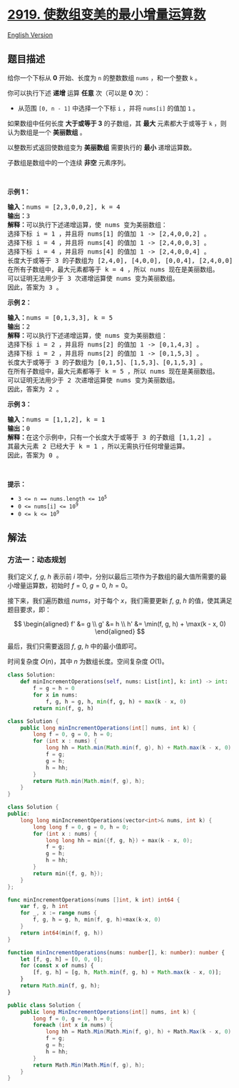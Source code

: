 # [2919. 使数组变美的最小增量运算数](https://leetcode.cn/problems/minimum-increment-operations-to-make-array-beautiful)

[English Version](/solution/2900-2999/2919.Minimum%20Increment%20Operations%20to%20Make%20Array%20Beautiful/README_EN.md)

<!-- tags:数组,动态规划 -->

<!-- difficulty:中等 -->

## 题目描述

<!-- 这里写题目描述 -->

<p>给你一个下标从 <strong>0</strong> 开始、长度为 <code>n</code> 的整数数组 <code>nums</code> ，和一个整数 <code>k</code> 。</p>

<p>你可以执行下述 <strong>递增</strong> 运算 <strong>任意</strong> 次（可以是 <strong>0</strong> 次）：</p>

<ul>
	<li>从范围&nbsp;<code>[0, n - 1]</code> 中选择一个下标 <code>i</code> ，并将 <code>nums[i]</code> 的值加 <code>1</code> 。</li>
</ul>

<p>如果数组中任何长度 <strong>大于或等于 3</strong> 的子数组，其 <strong>最大</strong> 元素都大于或等于 <code>k</code> ，则认为数组是一个 <strong>美丽数组</strong> 。</p>

<p>以整数形式返回使数组变为 <strong>美丽数组</strong> 需要执行的 <strong>最小</strong> 递增运算数。</p>

<p>子数组是数组中的一个连续 <strong>非空</strong> 元素序列。</p>

<p>&nbsp;</p>

<p><strong class="example">示例 1：</strong></p>

<pre>
<strong>输入：</strong>nums = [2,3,0,0,2], k = 4
<strong>输出：</strong>3
<strong>解释：</strong>可以执行下述递增运算，使 nums 变为美丽数组：
选择下标 i = 1 ，并且将 nums[1] 的值加 1 -&gt; [2,4,0,0,2] 。
选择下标 i = 4 ，并且将 nums[4] 的值加 1 -&gt; [2,4,0,0,3] 。
选择下标 i = 4 ，并且将 nums[4] 的值加 1 -&gt; [2,4,0,0,4] 。
长度大于或等于 3 的子数组为 [2,4,0], [4,0,0], [0,0,4], [2,4,0,0], [4,0,0,4], [2,4,0,0,4] 。
在所有子数组中，最大元素都等于 k = 4 ，所以 nums 现在是美丽数组。
可以证明无法用少于 3 次递增运算使 nums 变为美丽数组。
因此，答案为 3 。
</pre>

<p><strong class="example">示例 2：</strong></p>

<pre>
<strong>输入：</strong>nums = [0,1,3,3], k = 5
<strong>输出：</strong>2
<strong>解释：</strong>可以执行下述递增运算，使 nums 变为美丽数组：
选择下标 i = 2 ，并且将 nums[2] 的值加 1 -&gt; [0,1,4,3] 。
选择下标 i = 2 ，并且将 nums[2] 的值加 1 -&gt; [0,1,5,3] 。
长度大于或等于 3 的子数组为 [0,1,5]、[1,5,3]、[0,1,5,3] 。
在所有子数组中，最大元素都等于 k = 5 ，所以 nums 现在是美丽数组。
可以证明无法用少于 2 次递增运算使 nums 变为美丽数组。 
因此，答案为 2 。
</pre>

<p><strong class="example">示例 3：</strong></p>

<pre>
<strong>输入：</strong>nums = [1,1,2], k = 1
<strong>输出：</strong>0
<strong>解释：</strong>在这个示例中，只有一个长度大于或等于 3 的子数组 [1,1,2] 。
其最大元素 2 已经大于 k = 1 ，所以无需执行任何增量运算。
因此，答案为 0 。
</pre>

<p>&nbsp;</p>

<p><strong>提示：</strong></p>

<ul>
	<li><code>3 &lt;= n == nums.length &lt;= 10<sup>5</sup></code></li>
	<li><code>0 &lt;= nums[i] &lt;= 10<sup>9</sup></code></li>
	<li><code>0 &lt;= k &lt;= 10<sup>9</sup></code></li>
</ul>

## 解法

### 方法一：动态规划

我们定义 $f$, $g$, $h$ 表示前 $i$ 项中，分别以最后三项作为子数组的最大值所需要的最小增量运算数，初始时 $f = 0$, $g = 0$, $h = 0$。

接下来，我们遍历数组 $nums$，对于每个 $x$，我们需要更新 $f$, $g$, $h$ 的值，使其满足题目要求，即：

$$
\begin{aligned}
f' &= g \\
g' &= h \\
h' &= \min(f, g, h) + \max(k - x, 0)
\end{aligned}
$$

最后，我们只需要返回 $f$, $g$, $h$ 中的最小值即可。

时间复杂度 $O(n)$，其中 $n$ 为数组长度。空间复杂度 $O(1)$。

<!-- tabs:start -->

```python
class Solution:
    def minIncrementOperations(self, nums: List[int], k: int) -> int:
        f = g = h = 0
        for x in nums:
            f, g, h = g, h, min(f, g, h) + max(k - x, 0)
        return min(f, g, h)
```

```java
class Solution {
    public long minIncrementOperations(int[] nums, int k) {
        long f = 0, g = 0, h = 0;
        for (int x : nums) {
            long hh = Math.min(Math.min(f, g), h) + Math.max(k - x, 0);
            f = g;
            g = h;
            h = hh;
        }
        return Math.min(Math.min(f, g), h);
    }
}
```

```cpp
class Solution {
public:
    long long minIncrementOperations(vector<int>& nums, int k) {
        long long f = 0, g = 0, h = 0;
        for (int x : nums) {
            long long hh = min({f, g, h}) + max(k - x, 0);
            f = g;
            g = h;
            h = hh;
        }
        return min({f, g, h});
    }
};
```

```go
func minIncrementOperations(nums []int, k int) int64 {
	var f, g, h int
	for _, x := range nums {
		f, g, h = g, h, min(f, g, h)+max(k-x, 0)
	}
	return int64(min(f, g, h))
}
```

```ts
function minIncrementOperations(nums: number[], k: number): number {
    let [f, g, h] = [0, 0, 0];
    for (const x of nums) {
        [f, g, h] = [g, h, Math.min(f, g, h) + Math.max(k - x, 0)];
    }
    return Math.min(f, g, h);
}
```

```cs
public class Solution {
    public long MinIncrementOperations(int[] nums, int k) {
        long f = 0, g = 0, h = 0;
        foreach (int x in nums) {
            long hh = Math.Min(Math.Min(f, g), h) + Math.Max(k - x, 0);
            f = g;
            g = h;
            h = hh;
        }
        return Math.Min(Math.Min(f, g), h);
    }
}
```

<!-- tabs:end -->

<!-- end -->
